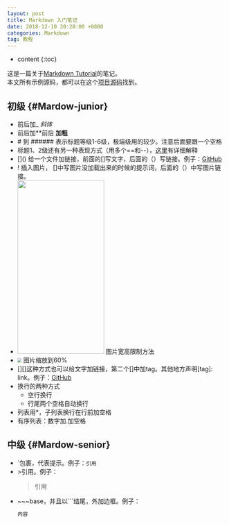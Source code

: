 ```yaml
---
layout: post
title: Markdown 入门笔记
date: 2018-12-10 20:28:00 +0800
categories: Markdown
tag: 教程
---
```

* content
{:toc}


这是一篇关于[Markdown Tutorial](https://www.markdowntutorial.com/)的笔记。  
本文所有示例源码，都可以在这个[项目源码](https://github.com/hqglichao/hqglichao.github.io)找到。  

初级                       {#Mardow-junior}
------------------------------------------

* 前后加_ _斜体_ 
* 前后加\**前后 **加粗**
* \# 到 \###### 表示标题等级1-6级，极端级用的较少。注意后面要跟一个空格
* 标题1、2级还有另一种表现方式（用多个==和--），[这里](https://wastemobile.gitbooks.io/gitbook-chinese/content/format/markdown.html)有详细解释
* \[]() 给一个文件加链接，前面的\[]写文字，后面的（）写链接。例子：[GitHub](https:\\www.github.com)
* \![]() 插入图片， \[]中写图片没加载出来的时候的提示词，后面的（）中写图片链接。
* <img src="xxx" height="400" width="200"/>  图片宽高限制方法
* <img src="xxx" style="zoom:60%;"/> 图片缩放到60%
* \[]\[]这种方式也可以给文字加链接，第二个\[]中加tag。其他地方声明\[tag]: link。例子：[GitHub][linkName]
* 换行的两种方式
  * 空行换行
  * 行尾两个空格自动换行
* 列表用\*，子列表换行在行前加空格
* 有序列表：数字加.加空格

[linkName]: https:\\\\www.github.com



中级                     {#Mardow-senior}
------------------------------------------

* \`包裹，代表提示。例子：`引用`
* \>引用。例子：
  >引用
* \~~~base，并且以```结尾，外加边框。例子：
  ~~~bash
  内容
  ~~~